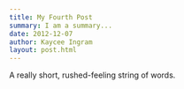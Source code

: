 ```yaml
---
title: My Fourth Post
summary: I am a summary...
date: 2012-12-07
author: Kaycee Ingram
layout: post.html
---
```


A really short, rushed-feeling string of words.
